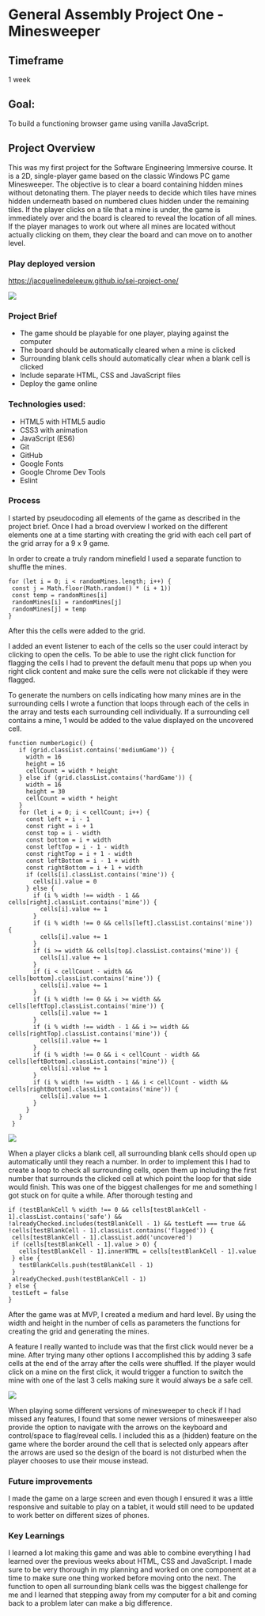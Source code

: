 # General Assembly Project One - Minesweeper

## Timeframe
1 week

## Goal:
To build a functioning browser game using vanilla JavaScript.

## Project Overview
This was my first project for the Software Engineering Immersive course. It is a 2D, single-player game based on the classic Windows PC game Minesweeper. The objective is to clear a board containing hidden mines without detonating them. The player needs to decide which tiles have mines hidden underneath based on numbered clues hidden under the remaining tiles. If the player clicks on a tile that a mine is under, the game is immediately over and the board is cleared to reveal the location of all mines. If the player manages to work out where all mines are located without actually clicking on them, they clear the board and can move on to another level.

### Play deployed version
https://jacquelinedeleeuw.github.io/sei-project-one/

![](assets/minesweeper.gif)

### Project Brief
- The game should be playable for one player, playing against the computer
- The board should be automatically cleared when a mine is clicked
- Surrounding blank cells should automatically clear when a blank cell is clicked
- Include separate HTML, CSS and JavaScript files
- Deploy the game online

### Technologies used:
- HTML5 with HTML5 audio
- CSS3 with animation
- JavaScript (ES6)
- Git
- GitHub
- Google Fonts
- Google Chrome Dev Tools
- Eslint

### Process
I started by pseudocoding all elements of the game as described in the project brief. Once I had a broad overview I worked on the different elements one at a time starting with creating the grid with each cell part of the grid array for a 9 x 9 game.

In order to create a truly random minefield I used a separate function to shuffle the mines. 
```
for (let i = 0; i < randomMines.length; i++) {
 const j = Math.floor(Math.random() * (i + 1))
 const temp = randomMines[i]
 randomMines[i] = randomMines[j]
 randomMines[j] = temp
}
```

After this the cells were added to the grid.

I added an event listener to each of the cells so the user could interact by clicking to open the cells. To be able to use the right click function for flagging the cells I had to prevent the default menu that pops up when you right click content and make sure the cells were not clickable if they were flagged.

To generate the numbers on cells indicating how many mines are in the surrounding cells I wrote a function that loops through each of the cells in the array and tests each surrounding cell individually. If a surrounding cell contains a mine, 1 would be added to the value displayed on the uncovered cell.

```
function numberLogic() {
   if (grid.classList.contains('mediumGame')) {
     width = 16
     height = 16
     cellCount = width * height
   } else if (grid.classList.contains('hardGame')) {
     width = 16
     height = 30
     cellCount = width * height
   }
   for (let i = 0; i < cellCount; i++) {
     const left = i - 1
     const right = i + 1
     const top = i - width
     const bottom = i + width
     const leftTop = i - 1 - width
     const rightTop = i + 1 - width
     const leftBottom = i - 1 + width
     const rightBottom = i + 1 + width
     if (cells[i].classList.contains('mine')) {
       cells[i].value = 0
     } else {
       if (i % width !== width - 1 && cells[right].classList.contains('mine')) {
         cells[i].value += 1
       }
       if (i % width !== 0 && cells[left].classList.contains('mine')) {
         cells[i].value += 1
       }
       if (i >= width && cells[top].classList.contains('mine')) {
         cells[i].value += 1
       }
       if (i < cellCount - width && cells[bottom].classList.contains('mine')) {
         cells[i].value += 1
       }
       if (i % width !== 0 && i >= width && cells[leftTop].classList.contains('mine')) {
         cells[i].value += 1
       }
       if (i % width !== width - 1 && i >= width && cells[rightTop].classList.contains('mine')) {
         cells[i].value += 1
       }
       if (i % width !== 0 && i < cellCount - width && cells[leftBottom].classList.contains('mine')) {
         cells[i].value += 1
       }
       if (i % width !== width - 1 && i < cellCount - width && cells[rightBottom].classList.contains('mine')) {
         cells[i].value += 1
       }
     }
   }
 }
```
![](assets/minesweeper.png)

When a player clicks a blank cell, all surrounding blank cells should open up automatically until they reach a number. In order to implement this I had to create a loop to check all surrounding cells, open them up including the first number that surrounds the clicked cell at which point the loop for that side would finish. This was one of the biggest challenges for me and something I got stuck on for quite a while. After thorough testing and 

```
if (testBlankCell % width !== 0 && cells[testBlankCell - 1].classList.contains('safe') && !alreadyChecked.includes(testBlankCell - 1) && testLeft === true && !cells[testBlankCell - 1].classList.contains('flagged')) {
 cells[testBlankCell - 1].classList.add('uncovered')
 if (cells[testBlankCell - 1].value > 0) {
   cells[testBlankCell - 1].innerHTML = cells[testBlankCell - 1].value
 } else {
   testBlankCells.push(testBlankCell - 1)
 }
 alreadyChecked.push(testBlankCell - 1)
} else {
 testLeft = false
}
```

After the game was at MVP, I created a medium and hard level. By using the width and height in the number of cells as parameters the functions for creating the grid and generating the mines.

A feature I really wanted to include was that the first click would never be a mine. After trying many other options I accomplished this by adding 3 safe cells at the end of the array after the cells were shuffled. If the player would click on a mine on the first click, it would trigger a function to switch the mine with one of the last 3 cells making sure it would always be a safe cell.

![](assets/gameover.png)

When playing some different versions of minesweeper to check if I had missed any features, I found that some newer versions of minesweeper also provide the option to navigate with the arrows on the keyboard and control/space to flag/reveal cells. I included this as a (hidden) feature on the game where the border around the cell that is selected only appears after the arrows are used so the design of the board is not disturbed when the player chooses to use their mouse instead.

### Future improvements
I made the game on a large screen and even though I ensured it was a little responsive and suitable to play on a tablet, it would still need to be updated to work better on different sizes of phones.

### Key Learnings
I learned a lot making this game and was able to combine everything I had learned over the previous weeks about HTML, CSS and JavaScript. I made sure to be very thorough in my planning and worked on one component at a time to make sure one thing worked before moving onto the next. The function to open all surrounding blank cells was the biggest challenge for me and I learned that stepping away from my computer for a bit and coming back to a problem later can make a big difference.

 
 

